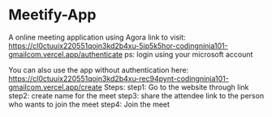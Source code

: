 # Meetify-App
A online meeting application using Agora
link to visit: https://cl0ctuuix220551qojn3kd2b4xu-5ip5k5hor-codingninja101-gmailcom.vercel.app/authenticate
ps: login using your microsoft account

You can also use the app without authentication here: https://cl0ctuuix220551qojn3kd2b4xu-rec94pynt-codingninja101-gmailcom.vercel.app/create
Steps:
      step1: Go to the website through link
      step2: create name for the meet
      step3: share the attendee link to the person who wants to join the meet
      step4: Join the meet

